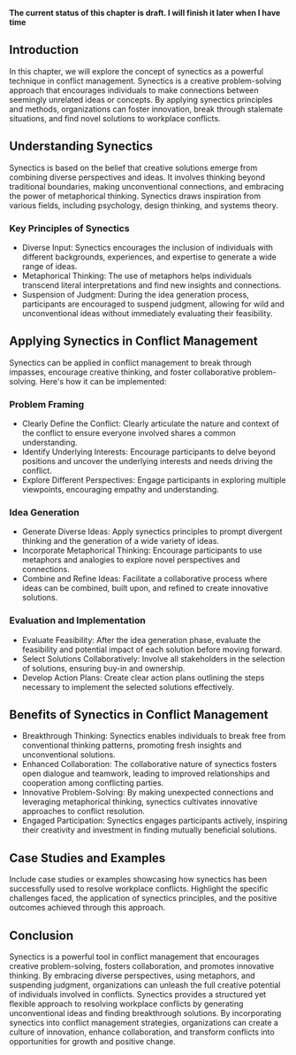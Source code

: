**The current status of this chapter is draft. I will finish it later when I have time**

Introduction
------------

In this chapter, we will explore the concept of synectics as a powerful technique in conflict management. Synectics is a creative problem-solving approach that encourages individuals to make connections between seemingly unrelated ideas or concepts. By applying synectics principles and methods, organizations can foster innovation, break through stalemate situations, and find novel solutions to workplace conflicts.

Understanding Synectics
-----------------------

Synectics is based on the belief that creative solutions emerge from combining diverse perspectives and ideas. It involves thinking beyond traditional boundaries, making unconventional connections, and embracing the power of metaphorical thinking. Synectics draws inspiration from various fields, including psychology, design thinking, and systems theory.

### Key Principles of Synectics

* Diverse Input: Synectics encourages the inclusion of individuals with different backgrounds, experiences, and expertise to generate a wide range of ideas.
* Metaphorical Thinking: The use of metaphors helps individuals transcend literal interpretations and find new insights and connections.
* Suspension of Judgment: During the idea generation process, participants are encouraged to suspend judgment, allowing for wild and unconventional ideas without immediately evaluating their feasibility.

Applying Synectics in Conflict Management
-----------------------------------------

Synectics can be applied in conflict management to break through impasses, encourage creative thinking, and foster collaborative problem-solving. Here's how it can be implemented:

### Problem Framing

* Clearly Define the Conflict: Clearly articulate the nature and context of the conflict to ensure everyone involved shares a common understanding.
* Identify Underlying Interests: Encourage participants to delve beyond positions and uncover the underlying interests and needs driving the conflict.
* Explore Different Perspectives: Engage participants in exploring multiple viewpoints, encouraging empathy and understanding.

### Idea Generation

* Generate Diverse Ideas: Apply synectics principles to prompt divergent thinking and the generation of a wide variety of ideas.
* Incorporate Metaphorical Thinking: Encourage participants to use metaphors and analogies to explore novel perspectives and connections.
* Combine and Refine Ideas: Facilitate a collaborative process where ideas can be combined, built upon, and refined to create innovative solutions.

### Evaluation and Implementation

* Evaluate Feasibility: After the idea generation phase, evaluate the feasibility and potential impact of each solution before moving forward.
* Select Solutions Collaboratively: Involve all stakeholders in the selection of solutions, ensuring buy-in and ownership.
* Develop Action Plans: Create clear action plans outlining the steps necessary to implement the selected solutions effectively.

Benefits of Synectics in Conflict Management
--------------------------------------------

* Breakthrough Thinking: Synectics enables individuals to break free from conventional thinking patterns, promoting fresh insights and unconventional solutions.
* Enhanced Collaboration: The collaborative nature of synectics fosters open dialogue and teamwork, leading to improved relationships and cooperation among conflicting parties.
* Innovative Problem-Solving: By making unexpected connections and leveraging metaphorical thinking, synectics cultivates innovative approaches to conflict resolution.
* Engaged Participation: Synectics engages participants actively, inspiring their creativity and investment in finding mutually beneficial solutions.

Case Studies and Examples
-------------------------

Include case studies or examples showcasing how synectics has been successfully used to resolve workplace conflicts. Highlight the specific challenges faced, the application of synectics principles, and the positive outcomes achieved through this approach.

Conclusion
----------

Synectics is a powerful tool in conflict management that encourages creative problem-solving, fosters collaboration, and promotes innovative thinking. By embracing diverse perspectives, using metaphors, and suspending judgment, organizations can unleash the full creative potential of individuals involved in conflicts. Synectics provides a structured yet flexible approach to resolving workplace conflicts by generating unconventional ideas and finding breakthrough solutions. By incorporating synectics into conflict management strategies, organizations can create a culture of innovation, enhance collaboration, and transform conflicts into opportunities for growth and positive change.

